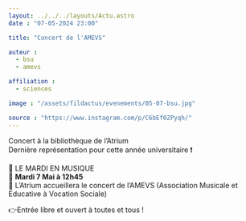 ```yaml
---
layout: ../../../layouts/Actu.astro
date : "07-05-2024 23:00"

title: "Concert de l'AMEVS"

auteur :
  - bsu
  - amevs

affiliation :
  - sciences

image : "/assets/fildactus/evenements/05-07-bsu.jpg"

source : "https://www.instagram.com/p/C6bEf0ZPyqh/"
---
```


Concert à la bibliothèque de l’Atrium  
Dernière représentation pour cette année universitaire ❗️

🎻 LE MARDI EN MUSIQUE  
📆 __Mardi 7 Mai à 12h45__  
📍 L’Atrium accueillera le concert de l’AMEVS (Association Musicale et Educative à Vocation Sociale)

👉Entrée libre et ouvert à toutes et tous !